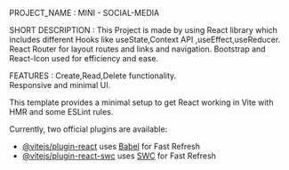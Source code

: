 PROJECT_NAME : MINI - SOCIAL-MEDIA

SHORT DESCRIPTION : This Project is made by using React library which includes different Hooks like useState,Context API ,useEffect,useReducer.
React Router for layout routes and links and navigation.
Bootstrap and React-Icon used for efficiency and ease.

FEATURES : Create,Read,Delete functionality.<br>
           Responsive and minimal UI.
           
           
           

This template provides a minimal setup to get React working in Vite with HMR and some ESLint rules.

Currently, two official plugins are available:

- [@vitejs/plugin-react](https://github.com/vitejs/vite-plugin-react/blob/main/packages/plugin-react/README.md) uses [Babel](https://babeljs.io/) for Fast Refresh
- [@vitejs/plugin-react-swc](https://github.com/vitejs/vite-plugin-react-swc) uses [SWC](https://swc.rs/) for Fast Refresh
